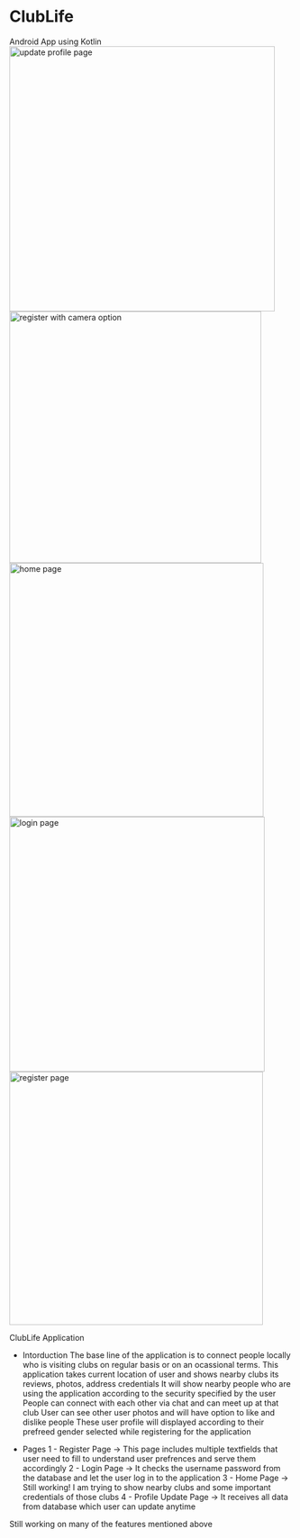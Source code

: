 # ClubLife
Android App using Kotlin
<img width="471" alt="update profile page" src="https://user-images.githubusercontent.com/50970029/81640337-435db100-93ec-11ea-80e1-8f5de8a4737e.png">
<img width="447" alt="register with camera option" src="https://user-images.githubusercontent.com/50970029/81640415-74d67c80-93ec-11ea-8e66-d6550100ebe9.png">
<img width="451" alt="home page" src="https://user-images.githubusercontent.com/50970029/81640417-7607a980-93ec-11ea-82f6-1177b34f1dad.png">
<img width="453" alt="login page" src="https://user-images.githubusercontent.com/50970029/81640420-77d16d00-93ec-11ea-9c2a-df09c64097de.png">
<img width="450" alt="register page" src="https://user-images.githubusercontent.com/50970029/81640421-79029a00-93ec-11ea-88da-1bb56f1be16a.png">


ClubLife Application

* Intorduction
The base line of the application is to connect people locally who is visiting clubs on regular basis or on an ocassional terms.
This application takes current location of user and shows nearby clubs its reviews, photos, address credentials
It will show nearby people who are using the application according to the security specified by the user
People can connect with each other via chat and can meet up at that club
User can see other user photos and will have option to like and dislike people
These user profile will displayed according to their prefreed gender selected while registering for the application

* Pages
1 - Register Page -> This page includes multiple textfields that user need to fill to understand user prefrences and serve them accordingly
2 - Login Page -> It checks the username password from the database and let the user log in to the application
3 - Home Page -> Still working! I am trying to show nearby clubs and some important credentials of those clubs
4 - Profile Update Page -> It receives all data from database which user can update anytime

Still working on many of the features mentioned above
